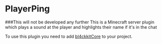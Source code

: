 # PlayerPing
###This will not be developed any further
This is a Minecraft server plugin which plays a sound at the player and highlights their name if it's in the chat

To use this plugin you need to add [bl4ckkitCore](https://github.com/bl4ckscor3/bl4ckkitCore) to your project.
